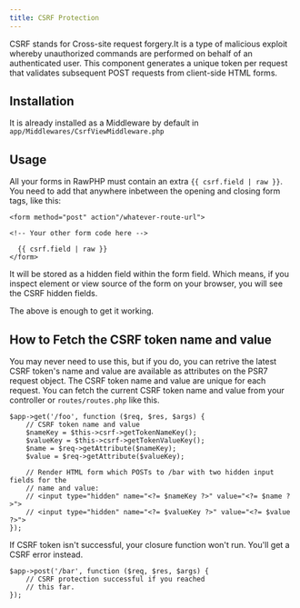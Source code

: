 ```yaml
---
title: CSRF Protection
---
```

CSRF stands for Cross-site request forgery.It is a type of malicious exploit whereby unauthorized commands are performed on behalf of an authenticated user. 
This component generates a unique token per request that validates subsequent POST requests from client-side HTML forms.

## Installation
It is already installed as a Middleware by default in `app/Middlewares/CsrfViewMiddleware.php`

## Usage
All your forms in RawPHP must contain an extra `{{ csrf.field | raw }}`. 
You need to add that anywhere inbetween the opening and closing form tags, like this:

```
<form method="post" action"/whatever-route-url">

<!-- Your other form code here -->
  
  {{ csrf.field | raw }}
</form>
```

It will be stored as a hidden field within the form field. Which means, if you inspect element or view source of the form on your browser, you will see the CSRF hidden fields.

The above is enough to get it working. 

## How to Fetch the CSRF token name and value
You may never need to use this, but if you do, you can retrive the latest CSRF token's name and value are available as attributes on the
PSR7 request object. The CSRF token name and value are unique for each request.
You can fetch the current CSRF token name and value  from your controller or `routes/routes.php` like this.

```
$app->get('/foo', function ($req, $res, $args) {
    // CSRF token name and value
    $nameKey = $this->csrf->getTokenNameKey();
    $valueKey = $this->csrf->getTokenValueKey();
    $name = $req->getAttribute($nameKey);
    $value = $req->getAttribute($valueKey);

    // Render HTML form which POSTs to /bar with two hidden input fields for the
    // name and value:
    // <input type="hidden" name="<?= $nameKey ?>" value="<?= $name ?>">
    // <input type="hidden" name="<?= $valueKey ?>" value="<?= $value ?>">
});
```


If CSRF token isn't successful, your closure function won't run. You'll get a CSRF error instead.
```
$app->post('/bar', function ($req, $res, $args) {
    // CSRF protection successful if you reached
    // this far.
});
```

